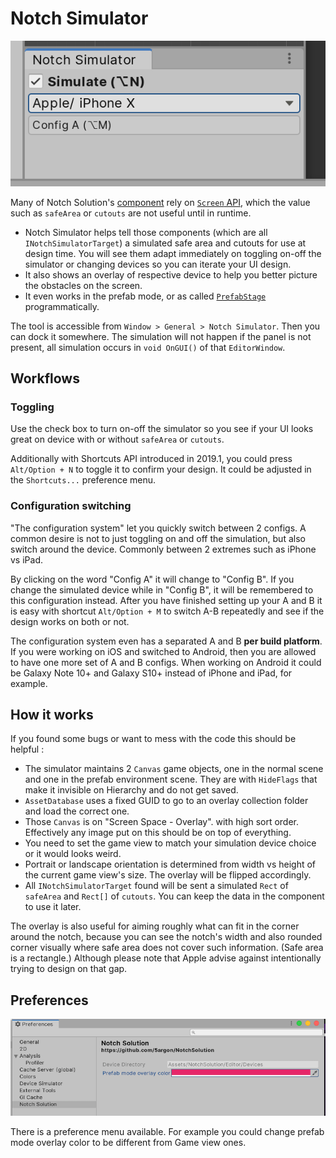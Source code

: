 # Notch Simulator

![Notch Simulator](images/notch-simulator.png)

Many of Notch Solution's [component](../components/overview.md) rely on [`Screen` API](https://docs.unity3d.com/ScriptReference/Screen.html), which the value such as `safeArea` or `cutouts` are not useful until in runtime.

- Notch Simulator helps tell those components (which are all `INotchSimulatorTarget`) a simulated safe area and cutouts for use at design time. You will see them adapt immediately on toggling on-off the simulator or changing devices so you can iterate your UI design.
- It also shows an overlay of respective device to help you better picture the obstacles on the screen.
- It even works in the prefab mode, or as called [`PrefabStage`](https://docs.unity3d.com/ScriptReference/Experimental.SceneManagement.PrefabStage.html) programmatically.

The tool is accessible from `Window > General > Notch Simulator`. Then you can dock it somewhere. The simulation will not happen if the panel is not present, all simulation occurs in `void OnGUI()` of that `EditorWindow`.

## Workflows

### Toggling

Use the check box to turn on-off the simulator so you see if your UI looks great on device with or without `safeArea` or `cutouts`.

Additionally with Shortcuts API introduced in 2019.1, you could press `Alt/Option + N` to toggle it to confirm your design. It could be adjusted in the `Shortcuts...` preference menu.

### Configuration switching

"The configuration system" let you quickly switch between 2 configs. A common desire is not to just toggling on and off the simulation, but also switch around the device. Commonly between 2 extremes such as iPhone vs iPad.

By clicking on the word "Config A" it will change to "Config B". If you change the simulated device while in "Config B", it will be remembered to this configuration instead. After you have finished setting up your A and B it is easy with shortcut `Alt/Option + M` to switch A-B repeatedly and see if the design works on both or not.

The configuration system even has a separated A and B **per build platform**. If you were working on iOS and switched to Android, then you are allowed to have one more set of A and B configs. When working on Android it could be Galaxy Note 10+ and Galaxy S10+ instead of iPhone and iPad, for example.

## How it works

If you found some bugs or want to mess with the code this should be helpful :

- The simulator maintains 2 `Canvas` game objects, one in the normal scene and one in the prefab environment scene. They are with `HideFlags` that make it invisible on Hierarchy and do not get saved.
- `AssetDatabase` uses a fixed GUID to go to an overlay collection folder and load the correct one.
- Those `Canvas` is on "Screen Space - Overlay". with high sort order. Effectively any image put on this should be on top of everything.
- You need to set the game view to match your simulation device choice or it would looks weird.
- Portrait or landscape orientation is determined from width vs height of the current game view's size. The overlay will be flipped accordingly.
- All `INotchSimulatorTarget` found will be sent a simulated `Rect` of `safeArea` and `Rect[]` of `cutouts`. You can keep the data in the component to use it later.

The overlay is also useful for aiming roughly what can fit in the corner around the notch, because you can see the notch's width and also rounded corner visually where safe area does not cover such information. (Safe area is a rectangle.) Although please note that Apple advise against intentionally trying to design on that gap.

## Preferences

![preference](images/pref.png)

There is a preference menu available. For example you could change prefab mode overlay color to be different from Game view ones.